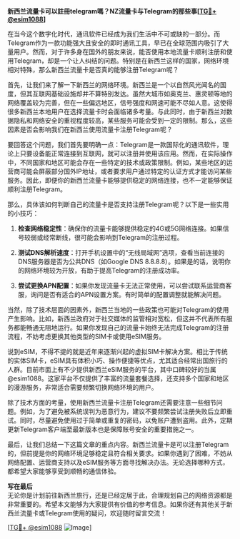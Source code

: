 **新西兰流量卡可以註冊telegram嗎？NZ流量卡与Telegram的那些事[[TG💪+ @esim1088](https://t.me/s/esim1088)]**

在当今这个数字化时代，通讯软件已经成为我们生活中不可或缺的一部分。而Telegram作为一款功能强大且安全的即时通讯工具，早已在全球范围内吸引了大量用户。然而，对于许多身在国外的朋友来说，能否使用本地流量卡顺利注册和使用Telegram，却是一个让人纠结的问题。特别是在新西兰这样的国家，网络环境相对特殊，那么新西兰流量卡是否真的能够注册Telegram呢？

首先，让我们来了解一下新西兰的网络环境。新西兰是一个以自然风光闻名的国度，但其互联网基础设施却并不算特别发达。虽然大城市如奥克兰、惠灵顿等地的网络覆盖较为完善，但在一些偏远地区，信号强度和网速可能不尽如人意。这使得很多新西兰本地用户在选择流量卡时会面临诸多考量。与此同时，由于新西兰对数据隐私和网络安全的重视程度较高，某些服务可能会受到一定的限制。那么，这些因素是否会影响我们在新西兰使用流量卡注册Telegram呢？

要回答这个问题，我们首先要明确一点：Telegram是一款国际化的通讯软件，理论上只要设备能正常连接到互联网，就可以注册并使用该应用。然而，在实际操作中，不同国家和地区可能会存在一些特定的技术或政策限制。例如，某些地区的运营商可能会屏蔽部分国外IP地址，或者要求用户通过特定的认证方式才能访问某些服务。因此，即便你的新西兰流量卡能够提供稳定的网络连接，也不一定能够保证顺利注册Telegram。

那么，具体该如何判断自己的流量卡是否支持注册Telegram呢？以下是一些实用的小技巧：

1. **检查网络稳定性**：确保你的流量卡能够提供稳定的4G或5G网络连接。如果信号较弱或经常断线，很可能会影响到Telegram的注册过程。
   
2. **测试DNS解析速度**：打开手机设置中的“无线局域网”选项，查看当前连接的DNS服务器是否为公共DNS（如Google DNS 8.8.8.8）。如果是的话，说明你的网络环境较为开放，有助于提高Telegram的注册成功率。

3. **尝试更换APN配置**：如果你发现流量卡无法正常使用，可以尝试联系运营商客服，询问是否有适合的APN设置方案。有时简单的配置调整就能解决问题。

当然，除了技术层面的因素外，新西兰当地的一些政策也可能对Telegram的使用产生影响。比如，新西兰政府对于社交媒体的监管相对宽松，但这并不代表所有服务都能畅通无阻地运行。如果你发现自己的流量卡始终无法完成Telegram的注册流程，不妨考虑更换其他类型的SIM卡或使用eSIM服务。

说到eSIM，不得不提的就是近年来逐渐兴起的虚拟SIM卡解决方案。相比于传统的实体SIM卡，eSIM具有体积小巧、操作便捷等优点，尤其适合经常出国旅行的人群。目前市面上有不少提供新西兰eSIM服务的平台，其中口碑较好的当属@esim1088。这家平台不仅提供了丰富的流量套餐选择，还支持多个国家和地区的漫游服务，非常适合需要频繁切换网络环境的用户。

除了技术方面的考量，使用新西兰流量卡注册Telegram还需要注意一些细节问题。例如，为了避免被系统误判为恶意行为，建议不要频繁尝试注册失败后立即重试。同时，尽量避免使用过于简单或重复的密码，以免账户遭到盗用。此外，定期更新Telegram客户端至最新版本也是保障账号安全的重要措施之一。

最后，让我们总结一下这篇文章的重点内容。新西兰流量卡是可以注册Telegram的，但前提是你的网络环境足够稳定且符合相关要求。如果你遇到了困难，不妨从网络配置、运营商支持以及eSIM服务等方面寻找解决办法。无论选择哪种方式，都希望大家能够享受到顺畅的通信体验。

**写在最后**  
无论你是计划前往新西兰旅行，还是已经定居于此，合理规划自己的网络资源都是非常重要的。希望本文能够为大家提供有价值的参考信息。如果你还有其他关于新西兰流量卡或Telegram使用的疑问，欢迎随时留言交流！

[[TG💪+ @esim1088](https://t.me/s/esim1088) ![Image](https://i.postimg.cc/4NQfJmqS/Snipaste-2025-05-13-00-14-12.png)]